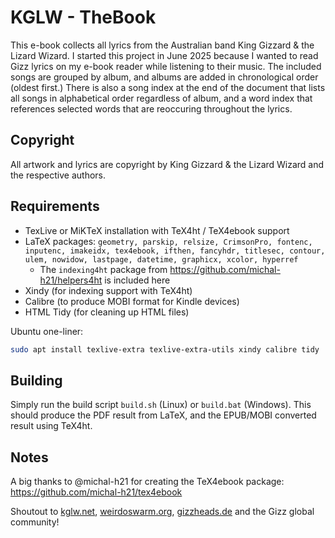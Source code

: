 # KGLW - TheBook

This e-book collects all lyrics from the Australian band King Gizzard & the Lizard Wizard.
I started this project in June 2025 because I wanted to read Gizz lyrics on my e-book reader while listening to their music.
The included songs are grouped by album, and albums are added in chronological order (oldest first.)
There is also a song index at the end of the document that lists all songs in alphabetical order regardless of album,
and a word index that references selected words that are reoccuring throughout the lyrics.

## Copyright

All artwork and lyrics are copyright by King Gizzard & the Lizard Wizard and the respective authors.

## Requirements

* TexLive or MiKTeX installation with TeX4ht / TeX4ebook support
* LaTeX packages: `geometry, parskip, relsize, CrimsonPro, fontenc, inputenc, imakeidx, tex4ebook, ifthen, fancyhdr, titlesec, contour, ulem, nowidow, lastpage, datetime, graphicx, xcolor, hyperref`
  * The `indexing4ht` package from https://github.com/michal-h21/helpers4ht is included here
* Xindy (for indexing support with TeX4ht)
* Calibre (to produce MOBI format for Kindle devices)
* HTML Tidy (for cleaning up HTML files)

Ubuntu one-liner:

```sh
sudo apt install texlive-extra texlive-extra-utils xindy calibre tidy
```

## Building

Simply run the build script `build.sh` (Linux) or `build.bat` (Windows).
This should produce the PDF result from LaTeX, and the EPUB/MOBI converted result using TeX4ht.

## Notes

A big thanks to @michal-h21 for creating the TeX4ebook package: https://github.com/michal-h21/tex4ebook

Shoutout to [kglw.net](https://kglw.net), [weirdoswarm.org](https://weirdoswarm.org), [gizzheads.de](https://gizzheads.de) and the Gizz global community!
